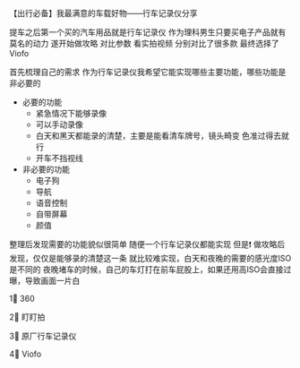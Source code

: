 【出行必备】我最满意的车载好物——行车记录仪分享

提车之后第一个买的汽车用品就是行车记录仪
作为理科男生只要买电子产品就有莫名的动力
遂开始做攻略 对比参数 看实拍视频
分别对比了很多款 最终选择了Viofo


首先梳理自己的需求
作为行车记录仪我希望它能实现哪些主要功能，哪些功能是非必要的

- 必要的功能
	- 紧急情况下能够录像
	- 可以手动录像
	- 白天和黑天都能录的清楚，主要是能看清车牌号，镜头畸变 色准过得去就行
	- 开车不挡视线
- 非必要的功能
	- 电子狗
	- 导航
	- 语音控制
	- 自带屏幕
	- 颜值

整理后发现需要的功能貌似很简单
随便一个行车记录仪都能实现
但是❗️
做攻略后发现，仅仅是能够录的清楚这一条
就比较难实现，白天和夜晚的需要的感光度ISO是不同的
夜晚堵车的时候，自己的车灯打在前车屁股上，如果还用高ISO会直接过曝，导致画面一片白


1⃣️ 360

2⃣️ 盯盯拍

3⃣️ 原厂行车记录仪

4⃣️ Viofo








